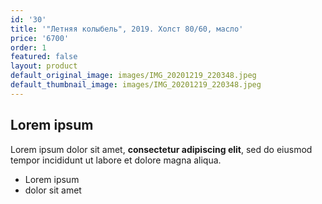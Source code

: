 ```yaml
---
id: '30'
title: '"Летняя колыбель", 2019. Холст 80/60, масло'
price: '6700'
order: 1
featured: false
layout: product
default_original_image: images/IMG_20201219_220348.jpeg
default_thumbnail_image: images/IMG_20201219_220348.jpeg
---
```

## Lorem ipsum

Lorem ipsum dolor sit amet, **consectetur adipiscing elit**, sed do eiusmod tempor incididunt ut labore et dolore magna aliqua.

- Lorem ipsum
- dolor sit amet